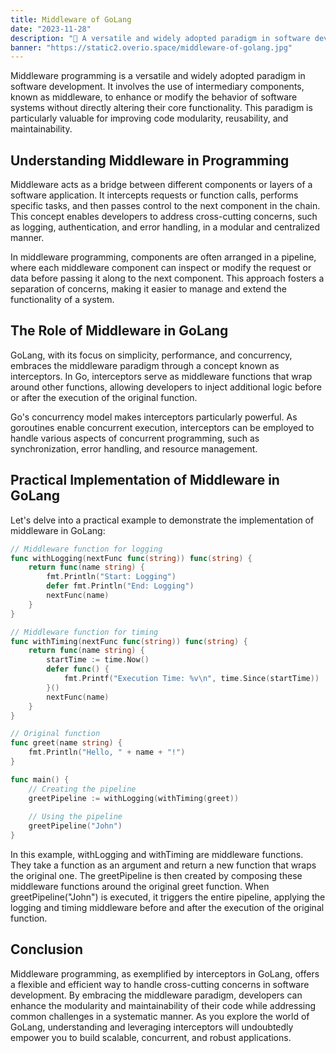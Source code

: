 ```yaml
---
title: Middleware of GoLang
date: "2023-11-28"
description: "🤖 A versatile and widely adopted paradigm in software development"
banner: "https://static2.overio.space/middleware-of-golang.jpg"
---
```


Middleware programming is a versatile and widely adopted paradigm in software development. It involves the use of intermediary components, known as middleware, to enhance or modify the behavior of software systems without directly altering their core functionality. This paradigm is particularly valuable for improving code modularity, reusability, and maintainability.

## Understanding Middleware in Programming

Middleware acts as a bridge between different components or layers of a software application. It intercepts requests or function calls, performs specific tasks, and then passes control to the next component in the chain. This concept enables developers to address cross-cutting concerns, such as logging, authentication, and error handling, in a modular and centralized manner.

In middleware programming, components are often arranged in a pipeline, where each middleware component can inspect or modify the request or data before passing it along to the next component. This approach fosters a separation of concerns, making it easier to manage and extend the functionality of a system.

## The Role of Middleware in GoLang

GoLang, with its focus on simplicity, performance, and concurrency, embraces the middleware paradigm through a concept known as interceptors. In Go, interceptors serve as middleware functions that wrap around other functions, allowing developers to inject additional logic before or after the execution of the original function.

Go's concurrency model makes interceptors particularly powerful. As goroutines enable concurrent execution, interceptors can be employed to handle various aspects of concurrent programming, such as synchronization, error handling, and resource management.

## Practical Implementation of Middleware in GoLang

Let's delve into a practical example to demonstrate the implementation of middleware in GoLang:

```go
// Middleware function for logging
func withLogging(nextFunc func(string)) func(string) {
    return func(name string) {
        fmt.Println("Start: Logging")
        defer fmt.Println("End: Logging")
        nextFunc(name)
    }
}

// Middleware function for timing
func withTiming(nextFunc func(string)) func(string) {
    return func(name string) {
        startTime := time.Now()
        defer func() {
            fmt.Printf("Execution Time: %v\n", time.Since(startTime))
        }()
        nextFunc(name)
    }
}

// Original function
func greet(name string) {
    fmt.Println("Hello, " + name + "!")
}

func main() {
    // Creating the pipeline
    greetPipeline := withLogging(withTiming(greet))
    
    // Using the pipeline
    greetPipeline("John")
}
```

In this example, withLogging and withTiming are middleware functions. They take a function as an argument and return a new function that wraps the original one. The greetPipeline is then created by composing these middleware functions around the original greet function. When greetPipeline("John") is executed, it triggers the entire pipeline, applying the logging and timing middleware before and after the execution of the original function.

## Conclusion

Middleware programming, as exemplified by interceptors in GoLang, offers a flexible and efficient way to handle cross-cutting concerns in software development. By embracing the middleware paradigm, developers can enhance the modularity and maintainability of their code while addressing common challenges in a systematic manner. As you explore the world of GoLang, understanding and leveraging interceptors will undoubtedly empower you to build scalable, concurrent, and robust applications.
